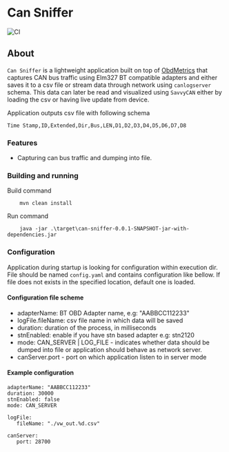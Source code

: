 # Can Sniffer

![CI](https://github.com/tzebrowski/CanSniffer/workflows/Build/badge.svg?branch=main)

## About

`Can Sniffer` is a lightweight application built on top of [ObdMetrics](https://github.com/tzebrowski/ObdMetrics "ObdMetrics") that captures CAN bus traffic using Elm327 BT compatible adapters and either saves it to a csv file or stream data through network using `canlogserver` schema. This data can later be read and visualized using `SavvyCAN` either by loading the csv or having live update from device.


Application outputs csv file with following schema

`Time Stamp,ID,Extended,Dir,Bus,LEN,D1,D2,D3,D4,D5,D6,D7,D8`

### Features

* Capturing can bus traffic and dumping into file. 

### Building and running

Build command

```
	mvn clean install
```


Run command

```
	java -jar .\target\can-sniffer-0.0.1-SNAPSHOT-jar-with-dependencies.jar
```


### Configuration

Application during startup is looking for configuration within execution dir. File should be named `config.yaml` and contains configuration like bellow. If file does not exists in the specified location, default one is loaded.


#### Configuration file scheme

* adapterName: BT OBD Adapter name, e.g: "AABBCC112233" 
* logFile.fileName: csv file name in which data will be saved
* duration: duration of the process, in milliseconds
* stnEnabled: enable if you have stn based adapter e.g: stn2120
* mode: CAN_SERVER | LOG_FILE - indicates whether data should be dumped into file or application should behave as network server.
* canServer.port - port on which application listen to in server mode

#### Example configuration

```
adapterName: "AABBCC112233"
duration: 30000
stnEnabled: false
mode: CAN_SERVER 

logFile:
   fileName: "./vw_out.%d.csv"

canServer:
   port: 28700   

      
```